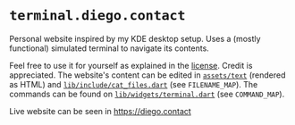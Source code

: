 # `terminal.diego.contact`

Personal website inspired by my KDE desktop setup. Uses a (mostly functional) simulated terminal to navigate its contents.

Feel free to use it for yourself as explained in the <a href="https://github.com/diegoroyo/terminal.diego.contact/blob/master/LICENSE">license</a>. Credit is appreciated. The website's content can be edited in <a href="https://github.com/diegoroyo/terminal.diego.contact/blob/master/assets/text">`assets/text`</a> (rendered as HTML) and <a href="https://github.com/diegoroyo/terminal.diego.contact/blob/master/lib/include/cat_files.dart">`lib/include/cat_files.dart`</a> (see `FILENAME_MAP`). The commands can be found on <a href="https://github.com/diegoroyo/terminal.diego.contact/blob/master/lib/widgets/terminal.dart">`lib/widgets/terminal.dart`</a> (see `COMMAND_MAP`).

Live website can be seen in <a href="https://diego.contact">https://diego.contact</a>

